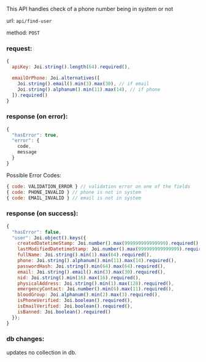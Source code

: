 This API handles check of a phone number being in system or not

url: `api/find-user`

method: `POST`

### request: 
```js
{
  apiKey: Joi.string().length(64).required(),

  emailOrPhone: Joi.alternatives([
    Joi.string().email().min(3).max(30), // if email
    Joi.string().alphanum().min(11).max(14), // if phone
  ]).required()
}
```

### response (on error):
```js
{
  "hasError": true,
  "error": {
    code,
    message
  }
}
```

Possible Error Codes:
```js
{ code: VALIDATION_ERROR } // validation error on one of the fields
{ code: PHONE_INVALID } // phone is not in system
{ code: EMAIL_INVALID } // email is not in system
```

### response (on success):
```js
{
  "hasError": false,
  "user": Joi.object().keys({
    createdDatetimeStamp: Joi.number().max(999999999999999).required(),
    lastModifiedDatetimeStamp: Joi.number().max(999999999999999).required(),
    fullName: Joi.string().min(1).max(64).required(),
    phone: Joi.string().alphanum().min(11).max(14).required(),
    passwordHash: Joi.string().min(64).max(64).required(),
    email: Joi.string().email().min(3).max(30).required(),
    nid: Joi.string().min(16).max(16).required(),
    physicalAddress: Joi.string().min(1).max(128).required(),
    emergencyContact: Joi.number().min(6).max(11).required(),
    bloodGroup: Joi.alphanum().min(2).max(3).required(),
    isPhoneVerified: Joi.boolean().required(),
    isEmailVerified: Joi.boolean().required(),
    isBanned: Joi.boolean().required()
  });
}
```

### db changes:
updates no collection in db.